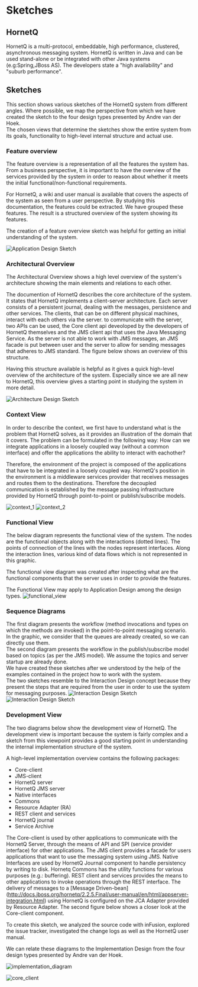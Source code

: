 # Sketches
## HornetQ
HornetQ is a multi-protocol, embeddable, high performance, clustered, asynchronous messaging system. HornetQ is written in Java and can be used stand-alone or be integrated with other Java systems (e.g:Spring,JBoss AS). The developers state a "high availability" and "suburb performance".

## Sketches
This section shows various sketches of the HornetQ system from different angles. Where possible, we map the perspective from which we have created the sketch to the four design types presented by Andre van der Hoek.  
The chosen views that determine the sketches show the entire system from its goals, functionality to high-level internal structure and actual use.


### Feature overview
The feature overview is a representation of all the features the system has. From a business perspective, it is important to have the overview of the services provided by the system in order to reason about whether it meets the initial functional/non-functional requirements.  

For HornetQ, a wiki and user manual is available that covers the aspects of the system as seen from a user perspective. By studying this documentation, the features could be extracted. We have grouped these features. The result is a structured overview of the system showing its features.  

The creation of a feature overview sketch was helpful for getting an initial understanding of the system. 

![Application Design Sketch](https://f.cloud.github.com/assets/2844949/453749/0db6e7c0-b324-11e2-9faf-29630756c5dd.png)

### Architectural Overview
The Architectural Overview shows a high level overview of the system's architecture showing the main elements and relations to each other.  

The documention of HornetQ describes the core architecture of the system. It states that HornetQ implements a client-server architecture. Each server consists of a persistent journal, dealing with the messages, persistence and other services. The clients, that can be on different physical machines, interact with each others via the server. to communicate with the server, two APIs can be used, the Core client api deveoloped by the developers of HornetQ themselves and the JMS client api that uses the Java Messaging Service. As the server is not able to work with JMS messages, an JMS facade is put between user and the server to allow for sending messages that adheres to JMS standard. The figure below shows an overview of this structure.


Having this structure available is helpful as it gives a quick high-level overview of the architecture of the system. Especially since we are all new to HornetQ, this overview gives a starting point in studying the system in more detail.

![Architecture Design Sketch](https://f.cloud.github.com/assets/2643634/437473/db032e5c-b0a2-11e2-98c6-9283a320e901.png)

### Context View
In order to describe the context, we first have to understand what is the problem that HornetQ solves, as it provides an illustration of
the domain that it covers. The problem can be formulated in the following way: How can we integrate applications in a loosely coupled way (without 
a common interface) and offer the applications the ability to interact with eachother?

Therefore, the environment of the project is composed of the applications that have to be integrated in a loosely coupled way. HornetQ's position in the 
environment is a middleware services provider that receives messages and routes them to the destinations. Therefore the decoupled communication 
is established by the message passing infrastructure provided by HornetQ through point-to-point or publish/subscribe models.

![context_1](https://f.cloud.github.com/assets/2643634/454786/e075fb90-b33f-11e2-915b-725ab1f599b0.png)
![context_2](https://f.cloud.github.com/assets/2643634/454788/e9ae6b5c-b33f-11e2-843f-faa9e99c27ae.png)

### Functional View
The below diagram represents the functional view of the system. The nodes are the functional objects along with the interactions (dotted lines). The points of connection of the lines with the nodes represent interfaces. Along the interaction lines, various kind of data flows which is not represented in this graphic.

The functional view diagram was created after inspecting what are the functional components that the server uses in order to provide the features. 

The Functional View may apply to Application Design among the design types.
![functional_view](https://f.cloud.github.com/assets/2643634/455700/5c7ce240-b358-11e2-9719-8bfbb6f691b1.png)

### Sequence Diagrams
The first diagram presents the workflow (method invocations and types on which the methods are invoked) in the point-to-point messaging scenario.  In the graphic, we consider that the queues are already created, so we can directly use them.  
The second diagram presents the workflow in the publish/subscribe model based on topics (as per the JMS model).  We assume the topics and server startup are already done.  
We have created these sketches after we understood by the help of the examples contained in the project how to work with the system.  
The two sketches resemble to the Interaction Design concept because they present the steps that are required from the user in order to use the system for messaging purposes. 
![Interaction Design Sketch](https://f.cloud.github.com/assets/2643634/458244/7a65f87e-b3cf-11e2-9673-b057e08afa62.png)
![Interaction Design Sketch](https://f.cloud.github.com/assets/2643634/458476/165e9170-b3d8-11e2-8d98-c6b9a68b141d.png)





### Development View
The two diagrams below show the development view of HornetQ. The development view is important because the system is fairly complex and a sketch from this viewpoint provides a good starting point in understanding the internal implementation structure of the system. 

A high-level implementation overview contains the following packages: 
* Core-client
* JMS-client
* HornetQ server
* HornetQ JMS server
* Native interfaces
* Commons
* Resource Adapter (RA)
* REST client and services
* HornetQ journal
* Service Archive

The Core-client is used by other applications to communicate with the HornetQ Server, through the means of 
API and SPI (service provider interface) for other applications. The JMS client provides a facade for users applications that want to use the messaging system using JMS. Native Interfaces are used by HornetQ Journal component to handle persistency by writing to disk. Hornetq Commons has the utility functions for various purposes (e.g.: buffering). REST client and services provides the means to other applications to invoke operations through the REST interface. The delivery of messages to a [Message Driven-bean] (http://docs.jboss.org/hornetq/2.2.5.Final/user-manual/en/html/appserver-integration.html) using HornetQ is configured on the JCA Adapter provided by Resource Adapter. The second figure below shows a closer look at the Core-client component.

To create this sketch, we analyzed the source code with inFusion, explored the issue tracker, investigated the change logs as well as the HornetQ user manual.  

We can relate these diagrams to the Implementation Design from the four design types presented by Andre van der Hoek.


![implementation_diagram](https://f.cloud.github.com/assets/950121/459372/0a656736-b400-11e2-8639-28f8b238c7ad.jpg)

![core_client](https://f.cloud.github.com/assets/950121/459085/f75b9920-b3f6-11e2-9612-c4b384a2f23f.jpg)




